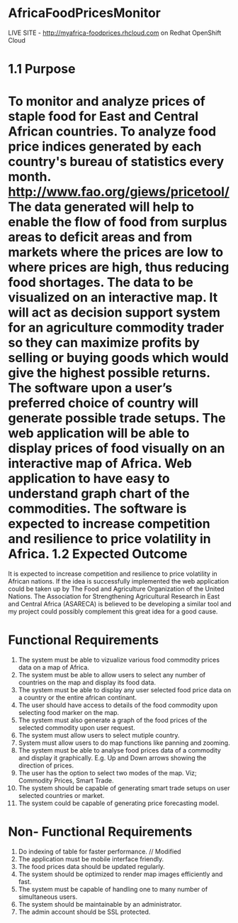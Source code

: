 AfricaFoodPricesMonitor
=======================
LIVE SITE - http://myafrica-foodprices.rhcloud.com on Redhat OpenShift Cloud

1.1 Purpose
=======================
To monitor and analyze prices of staple food for East and Central African countries.
To analyze food price indices generated by each country's bureau of statistics every month.
http://www.fao.org/giews/pricetool/
The data generated will help to enable the flow of food from surplus areas to deficit areas
and from markets where the prices are low to where prices are high, thus reducing food
shortages.
The data to be visualized on an interactive map.
It will act as decision support system for an agriculture commodity trader so they can
maximize profits by selling or buying goods which would give the highest possible returns.
The software upon a user’s preferred choice of country will generate possible trade setups.
The web application will be able to display prices of food visually on an interactive map of
Africa.
Web application to have easy to understand graph chart of the commodities.
The software is expected to increase competition and resilience to price volatility in Africa.
1.2 Expected Outcome
========================
It is expected to increase competition and resilience to price volatility in African nations.
If the idea is successfully implemented the web application could be taken up by The Food and
Agriculture Organization of the United Nations.
The Association for Strengthening Agricultural Research in East and Central Africa (ASARECA) is
believed to be developing a similar tool and my project could possibly complement this great
idea for a good cause.

Functional Requirements
=======================
1. The system must be able to vizualize various food commodity prices data on a map of
Africa.
2. The system must be able to allow users to select any number of countries on the map
and display its food data.
3. The system must be able to display any user selected food price data on a country or the
entire african continant.
4. The user should have access to details of the food commodity upon selecting food
marker on the map.
5. The system must also generate a graph of the food prices of the selected commodity
upon user request.
6. The system must allow users to select mutiple country.
7. System must allow users to do map functions like panning and zooming.
8. The system must be able to analyse food prices data of a commodity and display it
graphically. E.g. Up and Down arrows showing the direction of prices.
9. The user has the option to select two modes of the map. Viz; Commodity Prices, Smart
Trade.
10. The system should be capable of generating smart trade setups on user selected
countries or market.
11. The system could be capable of generating price forecasting model.

Non- Functional Requirements
=============================
1. Do indexing of table for faster performance. // Modified
2. The application must be mobile interface friendly.
3. The food prices data should be updated regularly.
4. The system should be optimized to render map images efficiently and fast.
5. The system must be capable of handling one to many number of simultaneous
users.
6. The system should be maintainable by an administrator.
8. The admin account should be SSL protected.

